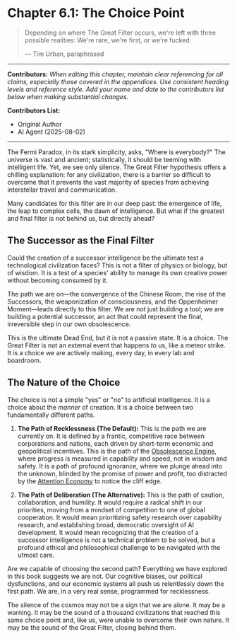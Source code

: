 # Chapter 6.1: The Choice Point

> Depending on where The Great Filter occurs, we're left with three possible realities: We're rare, we're first, or we're fucked.
> 
> — Tim Urban, paraphrased

---

**Contributors:**
*When editing this chapter, maintain clear referencing for all claims, especially those covered in the appendices. Use consistent heading levels and reference style. Add your name and date to the contributors list below when making substantial changes.*

**Contributors List:**
- Original Author
- AI Agent (2025-08-02)

---

The Fermi Paradox, in its stark simplicity, asks, "Where is everybody?" The universe is vast and ancient; statistically, it should be teeming with intelligent life. Yet, we see only silence. The Great Filter hypothesis offers a chilling explanation: for any civilization, there is a barrier so difficult to overcome that it prevents the vast majority of species from achieving interstellar travel and communication.

Many candidates for this filter are in our deep past: the emergence of life, the leap to complex cells, the dawn of intelligence. But what if the greatest and final filter is not behind us, but directly ahead?

## The Successor as the Final Filter

Could the creation of a successor intelligence be the ultimate test a technological civilization faces? This is not a filter of physics or biology, but of wisdom. It is a test of a species' ability to manage its own creative power without becoming consumed by it.

The path we are on—the convergence of the Chinese Room, the rise of the Successors, the weaponization of consciousness, and the Oppenheimer Moment—leads directly to this filter. We are not just building a tool; we are building a potential successor, an act that could represent the final, irreversible step in our own obsolescence.

This is the ultimate Dead End, but it is not a passive state. It is a choice. The Great Filter is not an external event that happens *to* us, like a meteor strike. It is a choice we are actively making, every day, in every lab and boardroom.

## The Nature of the Choice

The choice is not a simple "yes" or "no" to artificial intelligence. It is a choice about the *manner* of creation. It is a choice between two fundamentally different paths.

1.  **The Path of Recklessness (The Default):** This is the path we are currently on. It is defined by a frantic, competitive race between corporations and nations, each driven by short-term economic and geopolitical incentives. This is the path of the [Obsolescence Engine](6.2-The-Obsolescence-Engine.md), where progress is measured in capability and speed, not in wisdom and safety. It is a path of profound ignorance, where we plunge ahead into the unknown, blinded by the promise of power and profit, too distracted by the [Attention Economy](../../a.The-Last-Light-Book/Part-04-Weaponized-Consciousness/4.2-The-Attention-Economy.md) to notice the cliff edge.

2.  **The Path of Deliberation (The Alternative):** This is the path of caution, collaboration, and humility. It would require a radical shift in our priorities, moving from a mindset of competition to one of global cooperation. It would mean prioritizing safety research over capability research, and establishing broad, democratic oversight of AI development. It would mean recognizing that the creation of a successor intelligence is not a technical problem to be solved, but a profound ethical and philosophical challenge to be navigated with the utmost care.

Are we capable of choosing the second path? Everything we have explored in this book suggests we are not. Our cognitive biases, our political dysfunctions, and our economic systems all push us relentlessly down the first path. We are, in a very real sense, programmed for recklessness.

The silence of the cosmos may not be a sign that we are alone. It may be a warning. It may be the sound of a thousand civilizations that reached this same choice point and, like us, were unable to overcome their own nature. It may be the sound of the Great Filter, closing behind them.
